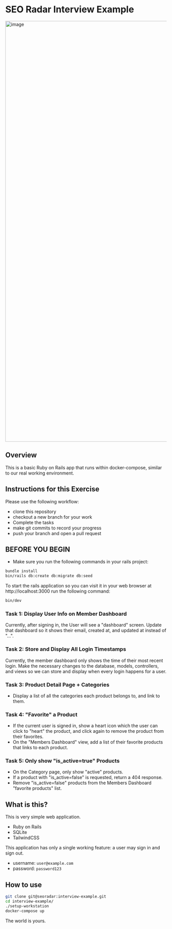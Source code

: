 
# SEO Radar Interview Example

<img width="1311" alt="image" src="https://github.com/SEORadar/interview-example/assets/37591/1b57442b-ceea-4e1d-9323-6023682fcc96">

## Overview

This is a basic Ruby on Rails app that runs within docker-compose, similar
to our real working environment.

## Instructions for this Exercise

Please use the following workflow:

* clone this repository
* checkout a new branch for your work
* Complete the tasks
* make git commits to record your progress
* push your branch and open a pull request

## BEFORE YOU BEGIN

* Make sure you run the following commands in your rails project:

```bash
bundle install
bin/rails db:create db:migrate db:seed
```

To start the rails application so you can visit it in your web browser at http://localhost:3000 run the following command:

```bash
bin/dev
```

### Task 1: Display User Info on Member Dashboard

Currently, after signing in, the User will see a "dashboard" screen. Update that dashboard so it shows their email, created at, and updated at instead of "...".

### Task 2: Store and Display All Login Timestamps

Currently, the member dashboard only shows the time of their most recent login. Make the necessary changes to the database, models, controllers, and views so we can store and display when every login happens for a user.

### Task 3: Product Detail Page + Categories

* Display a list of all the categories each product belongs to, and link to them.

### Task 4: "Favorite" a Product

* If the current user is signed in, show a heart icon which the user can click to "heart" the product, and click again to remove the product from their favorites.
* On the "Members Dashboard" view, add a list of their favorite products that links to each product.

### Task 5: Only show "is_active=true" Products

* On the Category page, only show "active" products.
* If a product with "is_active=false" is requested, return a 404 response.
* Remove "is_active=false" products from the Members Dashboard "favorite products" list.

## What is this?

This is very simple web application.

* Ruby on Rails
* SQLite
* TailwindCSS

This application has only a single working feature: a user may sign in and sign out.

* username: `user@example.com`
* password: `password123`

## How to use

```bash
git clone git@seoradar:interview-example.git
cd interview-example/
./setup-workstation
docker-compose up
```

The world is yours.
